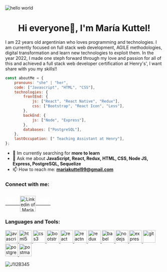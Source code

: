 <img src="https://www.canva.com/design/DAFOx8YgvDU/GthP0DJ9Af8PGYrKoTdhvQ/edit?utm_content=DAFOx8YgvDU&utm_campaign=designshare&utm_medium=link2&utm_source=sharebutton" alt="hello world"/>

<h1 align="center">Hi everyone👋, I'm María Kuttel!</h1>

I am 22 years old argentinian who loves programming and technologies. I am currently focused on full stack web development, AGILE methodologies, digital transformation and learn new technologies to exploit them. In the year 2022, I made one steph forward through my love and passion for all of this and achieved a full stack web developer certification at Henry's', I want share with you my skills!!

```javascript
const aboutMe = {
	pronouns: "she" | "her",
	code: ["Javascript", "HTML", "CSS"],
	technologies: {
		frontEnd: {
			js: ["React", "React Native", "Redux"],
			css: ["Bootstrap", "React Icon", "Less"],
		},
		backEnd: {
			js: ["Node", "Express"],
		},
		databases: ["PostgreSQL"],
	},
	lastOccupation: [" Teaching Assistant at Henry"],
};
```

- 🌱 Im currently searching for **more to learn**
- 💬 Ask me about **JavaScript, React, Redux, HTML, CSS, Node JS, Express, PostgreSQL, Sequelize**
- 📫 How to reach me: **mariakuttel99@gmail.com**


<h3 align="left">Connect with me:</h3>
<p align="left">
<a href="https://www.linkedin.com/in/maría-kuttel-133915223/" target="_blank" style="text-align: center; width: 100%;"><span style="font-size: 40px; color: #fff;">☛  </span><img align="center" src="./linkedin.png" alt="Linkedin of María Kuttel" height="50" width="50" /><span style="font-size: 40px; color: #fff;">  ☚</span></a>

<h3 align="left">Languages and Tools:</h3>
<p align="left">  <a href="https://developer.mozilla.org/en-US/docs/Web/JavaScript" target="_blank"> <img src="https://upload.wikimedia.org/wikipedia/commons/thumb/9/99/Unofficial_JavaScript_logo_2.svg/1024px-Unofficial_JavaScript_logo_2.svg.png" alt="javascript" width="40" height="40"/> </a> 
<a href="https://www.w3.org/html/" target="_blank"> <img src="https://upload.wikimedia.org/wikipedia/commons/thumb/3/38/HTML5_Badge.svg/600px-HTML5_Badge.svg.png" alt="html5" width="40" height="40"/> </a>
<a href="https://www.w3schools.com/css/" target="_blank"> <img src="https://cdn4.iconfinder.com/data/icons/social-media-logos-6/512/121-css3-512.png" alt="css3" width="40" height="40"/> </a> 
<a href="https://getbootstrap.com" target="_blank"> <img src="https://upload.wikimedia.org/wikipedia/commons/thumb/b/b2/Bootstrap_logo.svg/1024px-Bootstrap_logo.svg.png" alt="bootstrap" width="40" height="40"/> </a> 
<a href="https://reactjs.org/" target="_blank"> <img src="https://seeklogo.com/images/R/react-logo-7B3CE81517-seeklogo.com.png" alt="react" width="40" height="40"/> </a> 
<a href="https://reactnative.dev/" target="_blank"> <img src="https://reactnative.dev/img/header_logo.svg" alt="reactnative" width="40" height="40"/> </a> 
<a href="https://redux.js.org" target="_blank"> <img src="https://seeklogo.com/images/R/redux-logo-9CA6836C12-seeklogo.com.png" alt="redux" width="40" height="40"/> </a>
<a href="https://babeljs.io/" target="_blank"> <img src="https://www.vectorlogo.zone/logos/babeljs/babeljs-icon.svg" alt="babel" width="40" height="40"/> </a>
<a href="https://nodejs.org" target="_blank"> <img src="https://cdn.pixabay.com/photo/2015/04/23/17/41/node-js-736399_960_720.png" alt="nodejs" height="40"/> </a>
<a href="https://expressjs.com" target="_blank"> <img src="https://i.cloudup.com/zfY6lL7eFa-3000x3000.png" alt="express" height="40"/> </a> 
<a href="https://git-scm.com/" target="_blank"> <img src="https://www.vectorlogo.zone/logos/git-scm/git-scm-icon.svg" alt="git" width="40" height="40"/> </a> 
<a href="https://www.postgresql.org" target="_blank"> <img src="https://upload.wikimedia.org/wikipedia/commons/thumb/2/29/Postgresql_elephant.svg/1200px-Postgresql_elephant.svg.png" alt="postgresql" width="40" height="40"/> </a> 
<a href="https://postman.com" target="_blank"> <img src="https://www.vectorlogo.zone/logos/getpostman/getpostman-icon.svg" alt="postman" width="40" height="40"/> </a>

<p><img align="left" src="" alt="J1I2B345" /></p>
</br>